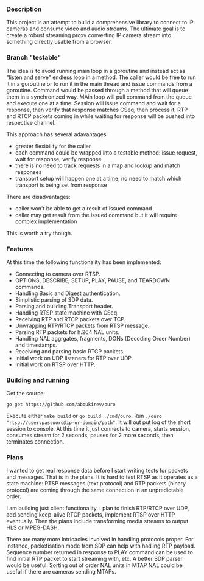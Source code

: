 ### Description
This project is an attempt to build a comprehensive library to connect to IP cameras and consume video and audio streams.
The ultimate goal is to create a robust streaming proxy converting IP camera stream into something directly usable from a browser.

### Branch "testable"
The idea is to avoid running main loop in a goroutine and instead act as "listen and serve" endless loop in a method.  The caller would be free to run it in a goroutine or to run it in the main thread and issue commands from a goroutine.  Command would be passed through a method that will queue them in a synchronized way.  MAin loop will pull command from the queue and execute one at a time.  Session will issue command and wait for a response, then verify that response matches CSeq, then process it.  RTP and RTCP packets coming in while waiting for response will be pushed into respective channel.

This approach has several adavantages:
- greater flexibility for the caller
- each command could be wrapped into a testable method: issue request, wait for response, verify response
- there is no need to track requests in a map and lookup and match responses
- transport setup will happen one at a time, no need to match which transport is being set from response

There are disadvantages:
- caller won't be able to get a result of issued command
- caller may get result from the issued command but it will require complex implementation

This is worth a try though.

### Features
At this time the following functionality has been implemented:
- Connecting to camera over RTSP.
- OPTIONS, DESCRIBE, SETUP, PLAY, PAUSE, and TEARDOWN commands.
- Handling Basic and Digest authentication.
- Simplistic parsing of SDP data.
- Parsing and building Transport header.
- Handling RTSP state machine with CSeq.
- Receiving RTP and RTCP packets over TCP.
- Unwrapping RTP/RTCP packets from RTSP message.
- Parsing RTP packets for h.264 NAL units.
- Handling NAL aggrgates, fragments, DONs (Decoding Order Number) and timestamps.
- Receiving and parsing basic RTCP packets.
- Initial work on UDP listeners for RTP over UDP.
- Initial work on RTSP over HTTP.

### Building and running
Get the source:
```
go get https://github.com/aboukirev/ouro
```
Execute either `make build` or  `go build ./cmd/ouro`.
Run `./ouro "rtsp://user:password@ip-or-domain/path"`.  It will out put log of the short session to console.  At this time it just connects to camera, starts session, consumes stream for 2 seconds, pauses for 2 more seconds, then terminates connection.  

### Plans
I wanted to get real response data before I start writing tests for packets and messages.  That is in the plans.
It is hard to test RTSP as it operates as a state machine: RTSP messages (text protocol) and RTP packets (binary protocol) are coming through the same connection in an unpredictable order. 

I am building just client functionality.  I plan to finish RTP/RTCP over UDP, add sending keep-alive RTCP packets, implement RTSP over HTTP eventually.
Then the plans include transforming media streams to output HLS or MPEG-DASH.

There are many more intricacies involved in handling protocols proper.  For instance, packetisation mode from SDP can help with hadling RTP payload.  Sequence number returned in response to PLAY command can be used to find initial RTP packet to start streaming with, etc.  A better SDP parser would be useful.  Sorting out of order NAL units in MTAP NAL could be useful if there are cameras sending MTAPs.

